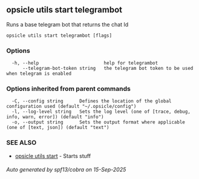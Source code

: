## opsicle utils start telegrambot

Runs a base telegram bot that returns the chat Id

```
opsicle utils start telegrambot [flags]
```

### Options

```
  -h, --help                        help for telegrambot
      --telegram-bot-token string   the telegram bot token to be used when telegram is enabled
```

### Options inherited from parent commands

```
  -C, --config string      Defines the location of the global configuration used (default "~/.opsicle/config")
  -l, --log-level string   Sets the log level (one of [trace, debug, info, warn, error]) (default "info")
  -o, --output string      Sets the output format where applicable (one of [text, json]) (default "text")
```

### SEE ALSO

* [opsicle utils start](cli/opsicle_utils_start.md)	 - Starts stuff

###### Auto generated by spf13/cobra on 15-Sep-2025
